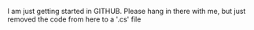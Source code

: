 I am just  getting started in GITHUB. Please hang in there with me, but just removed the code from here to a '.cs' file
